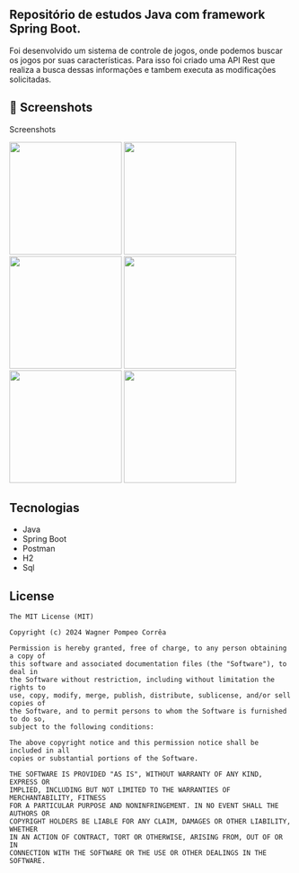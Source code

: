 ## Repositório de estudos Java com framework Spring Boot.

Foi desenvolvido um sistema de controle de jogos, onde podemos buscar os jogos por suas características. Para isso foi criado uma API Rest que realiza a busca dessas informações e tambem executa as modificações solicitadas.

## :camera_flash: Screenshots
<!-- You can add more screenshots here if you like -->
Screenshots

<img src="https://github.com/user-attachments/assets/b465d5af-f1c2-4a5a-b25b-52cb95288d5a" width=200/>
<img src="https://github.com/user-attachments/assets/3e152363-9b0b-4931-a263-b81552f33e79" width=200/>
<img src="https://github.com/user-attachments/assets/d409ae0e-3d5d-40ac-855c-a75be33e179e" width=200/>
<img src="https://github.com/user-attachments/assets/85a46931-5d49-4ced-9a17-08cf7d3fc2d9" width=200/>
<img src="https://github.com/user-attachments/assets/85a46931-5d49-4ced-9a17-08cf7d3fc2d9" width=200/>
<img src="https://github.com/user-attachments/assets/f781be85-540f-4175-8389-33d1b3197235" width=200/>



## Tecnologias

- Java
- Spring Boot
- Postman
- H2
- Sql

## License
```
The MIT License (MIT)

Copyright (c) 2024 Wagner Pompeo Corrêa

Permission is hereby granted, free of charge, to any person obtaining a copy of
this software and associated documentation files (the "Software"), to deal in
the Software without restriction, including without limitation the rights to
use, copy, modify, merge, publish, distribute, sublicense, and/or sell copies of
the Software, and to permit persons to whom the Software is furnished to do so,
subject to the following conditions:

The above copyright notice and this permission notice shall be included in all
copies or substantial portions of the Software.

THE SOFTWARE IS PROVIDED "AS IS", WITHOUT WARRANTY OF ANY KIND, EXPRESS OR
IMPLIED, INCLUDING BUT NOT LIMITED TO THE WARRANTIES OF MERCHANTABILITY, FITNESS
FOR A PARTICULAR PURPOSE AND NONINFRINGEMENT. IN NO EVENT SHALL THE AUTHORS OR
COPYRIGHT HOLDERS BE LIABLE FOR ANY CLAIM, DAMAGES OR OTHER LIABILITY, WHETHER
IN AN ACTION OF CONTRACT, TORT OR OTHERWISE, ARISING FROM, OUT OF OR IN
CONNECTION WITH THE SOFTWARE OR THE USE OR OTHER DEALINGS IN THE SOFTWARE.
